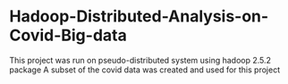 # Hadoop-Distributed-Analysis-on-Covid-Big-data
This project was run on pseudo-distributed system using hadoop 2.5.2 package
A subset of the covid data was created and used for this project
